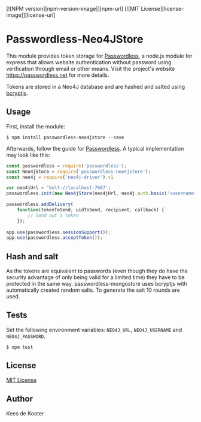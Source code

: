[![NPM version][npm-version-image]][npm-url]
[![MIT License][license-image]][license-url]

# Passwordless-Neo4JStore

This module provides token storage for [Passwordless](https://github.com/florianheinemann/passwordless), a node.js module for express that allows website authentication without password using verification through email or other means. Visit the project's website https://passwordless.net for more details.

Tokens are stored in a Neo4J database and are hashed and salted using [bcryptjs](https://www.npmjs.com/package/bcryptjs). 

## Usage

First, install the module:

`$ npm install passwordless-neo4jstore --save`

Afterwards, follow the guide for [Passwordless](https://github.com/florianheinemann/passwordless). A typical implementation may look like this:

```javascript
const passwordless = require('passwordless');
const Neo4jStore = require('passwordless-neo4jstore');
const neo4j = require('neo4j-driver').v1

var neo4jUrl = 'bolt://localhost:7687';
passwordless.init(new Neo4jStore(neo4jUrl, neo4j.auth.basic('<username>', '<password>')));

passwordless.addDelivery(
    function(tokenToSend, uidToSend, recipient, callback) {
        // Send out a token
    });
    
app.use(passwordless.sessionSupport());
app.use(passwordless.acceptToken());
```

## Hash and salt
As the tokens are equivalent to passwords (even though they do have the security advantage of only being valid for a limited time) 
they have to be protected in the same way. passwordless-mongostore uses bcryptjs with automatically created random salts. To generate the salt 10 rounds are used.

## Tests

Set the following environment variables: `NEO4J_URL`, `NEO4J_USERNAME` and `NEO4J_PASSWORD`.

`$ npm test`

## License

[MIT License](http://opensource.org/licenses/MIT)

## Author
Kees de Kooter